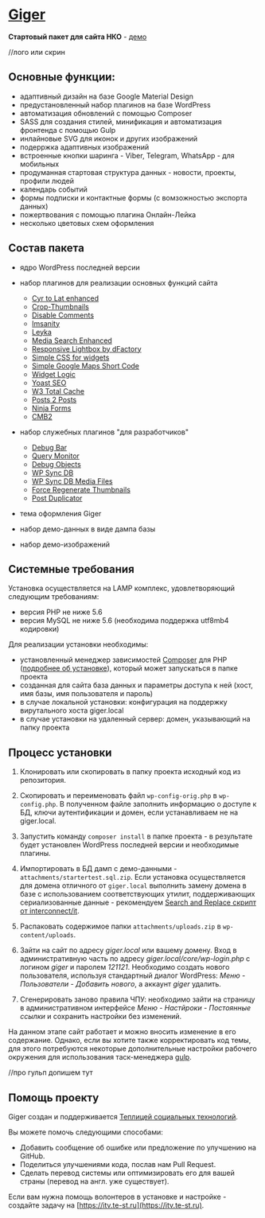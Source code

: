 # [Giger]() #

**Cтартовый пакет для сайта НКО** - [демо]()

//лого или скрин

## Основные функции:

- адаптивный дизайн на базе Google Material Design
- предустановленный набор плагинов на базе WordPress
- автоматизация обновлений с помощью Composer
- SASS для создания стилей, минификация и автоматизация фронтенда с помощью Gulp
- инлайновые SVG для иконок и других изображений
- подерржка адаптивных изображений
- встроенные кнопки шаринга - Viber, Telegram, WhatsApp - для мобильных
- продуманная стартовая структура данных - новости, проекты, профили людей
- календарь событий
- формы подписки и контактные формы (с вомзожностью экспорта данных)
- пожертвования с помощью плагина Онлайн-Лейка
- несколько цветовых схем оформления

## Состав пакета

- ядро WordPress последней версии
- набор плагинов для реализации основных функций сайта

	- [Cyr to Lat enhanced](https://wordpress.org/plugins/cyr3lat/) 
	- [Crop-Thumbnails](https://wordpress.org/plugins/crop-thumbnails/) 
	- [Disable Comments](https://wordpress.org/plugins/disable-comments/)         
	- [Imsanity](https://wordpress.org/plugins/imsanity/) 
	- [Leyka](https://wordpress.org/plugins/leyka/) 
	- [Media Search Enhanced](https://wordpress.org/plugins/media-search-enhanced/) 
	- [Responsive Lightbox by dFactory](https://wordpress.org/plugins/responsive-lightbox/)         
	- [Simple CSS for widgets](https://wordpress.org/plugins/simple-css-for-widgets/) 
	- [Simple Google Maps Short Code](https://wordpress.org/plugins/simple-google-maps-short-code/) 
	- [Widget Logic](https://wordpress.org/plugins/widget-logic/) 
	- [Yoast SEO](https://wordpress.org/plugins/wordpress-seo/) 
	- [W3 Total Cache](https://wordpress.org/plugins/w3-total-cache/)
	- [Posts 2 Posts](https://wordpress.org/plugins/posts-to-posts/) 
	- [Ninja Forms](https://wordpress.org/plugins/ninja-forms/) 
	- [CMB2](https://wordpress.org/plugins/cmb2/)
	
- набор служебных плагинов "для разработчиков"

	- [Debug Bar](https://wordpress.org/plugins/debug-bar/) 
	- [Query Monitor](https://wordpress.org/plugins/query-monitor/)       
	- [Debug Objects](https://wordpress.org/plugins/debug-objects/) 
	- [WP Sync DB](https://github.com/wp-sync-db/wp-sync-db) 
	- [WP Sync DB Media Files](https://github.com/wp-sync-db/wp-sync-db-media-files)
	- [Force Regenerate Thumbnails](https://wordpress.org/plugins/force-regenerate-thumbnails/) 
	- [Post Duplicator](https://wordpress.org/plugins/post-duplicator/) 
	
- тема оформления Giger
- набор демо-данных в виде дампа базы
- набор демо-изображений 


## Системные требования 

Установка осуществляется на LAMP комплекс, удовлетворяющий следующим требованиям:

- версия PHP не ниже 5.6
- версия MySQL не ниже 5.6 (необходима поддержка utf8mb4 кодировки)

Для реализации установки необходимы:

- установленный менеджер зависимостей [Composer](https://getcomposer.org/) для PHP ([подробнее об установке](https://getcomposer.org/doc/00-intro.md#installation-linux-unix-osx)), который может запускаться в папке проекта
- созданная для сайта база данных и параметры доступа к ней (хост, имя базы, имя пользователя и пароль)
- в случае локальной установки: конфигурация на поддержку вирутального хоста giger.local
- в случае установки на удаленный сервер: домен, указывающий на папку проекта

## Процесс установки

1. Клонировать или скопировать в папку проекта исходный код из репозитория.

2. Скопировать и переименовать файл `wp-config-orig.php` в `wp-config.php`. В полученном файле заполнить информацию о доступе к БД, ключи аутентификации и домен, если устанавливаем не на giger.local.

3. Запустить команду `composer install` в папке проекта - в результате будет установлен WordPress последней версии и необходимые плагины.

4. Импортировать в БД дамп с демо-данными - `attachments/startertest.sql.zip`. Если установка осуществляется для домена отличного от `giger.local` выполнить замену домена в базе с использованием соответствующих утилит, поддерживающих сериализованные данные - рекомендуем [Search and Replace скрипт от interconnect/it](https://interconnectit.com/products/search-and-replace-for-wordpress-databases/).

5. Распаковать содержимое папки `attachments/uploads.zip` в `wp-content/uploads`.

6. Зайти на сайт по адресу _giger.local_ или вашему домену. Вход в административную часть по адресу _giger.local/core/wp-login.php_ с логином _giger_ и паролем _121121_. Необходимо создать нового пользователя, используя стандартный диалог WordPress: _Меню - Пользователи - Добавить нового_, а аккаунт _giger_ удалить.

7. Сгенерировать заново правила ЧПУ: необходимо зайти на страницу в административном интерфейсе _Меню - Настйроки - Постоянные ссылки_ и сохранить настройки без изменений.

На данном этапе сайт работает и можно вносить изменение в его содержание. Однако, если вы хотите также корректировать код темы, для этого потребуются некоторые дополнительные настройки рабочего окружения для использования таск-менеджера [gulp](http://gulpjs.com/).

//про гульп допишем тут


## Помощь проекту

Giger создан и поддерживается [Теплицей социальных технологий](https://te-st.ru).

Вы можете помочь следующими способами:

  * Добавить сообщение об ошибке или предложение по улучшению на GitHub.
  * Поделиться улучшениями кода, послав нам Pull Request.
  * Сделать перевод системы или оптимизировать его для вашей страны (перевод на англ. уже существует).
  
Если вам нужна помощь волонтеров в установке и настройке - создайте задачу на [https://itv.te-st.ru](https://itv.te-st.ru).

